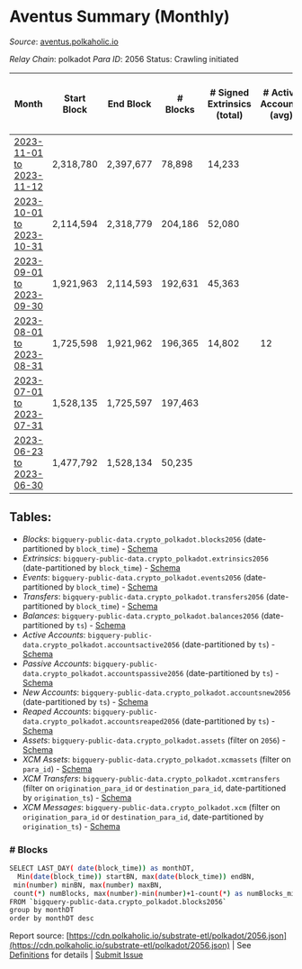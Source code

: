 # Aventus Summary (Monthly)

_Source_: [aventus.polkaholic.io](https://aventus.polkaholic.io)

*Relay Chain*: polkadot
*Para ID*: 2056
Status: Crawling initiated


| Month | Start Block | End Block | # Blocks | # Signed Extrinsics (total) | # Active Accounts (avg) | # Addresses with Balances (max) | Issues |
| ----- | ----------- | --------- | -------- | --------------------------- | ----------------------- | ------------------------------- | ------ |
| [2023-11-01 to 2023-11-12](/polkadot/2056-aventus/2023-11-30.md) | 2,318,780 | 2,397,677 | 78,898 | 14,233 |  |  | -   |   
| [2023-10-01 to 2023-10-31](/polkadot/2056-aventus/2023-10-31.md) | 2,114,594 | 2,318,779 | 204,186 | 52,080 |  |  | -   |   
| [2023-09-01 to 2023-09-30](/polkadot/2056-aventus/2023-09-30.md) | 1,921,963 | 2,114,593 | 192,631 | 45,363 |  |  | -   |   
| [2023-08-01 to 2023-08-31](/polkadot/2056-aventus/2023-08-31.md) | 1,725,598 | 1,921,962 | 196,365 | 14,802 | 12 |  | -   |   
| [2023-07-01 to 2023-07-31](/polkadot/2056-aventus/2023-07-31.md) | 1,528,135 | 1,725,597 | 197,463 |  |  |  | -   |   
| [2023-06-23 to 2023-06-30](/polkadot/2056-aventus/2023-06-30.md) | 1,477,792 | 1,528,134 | 50,235 |  |  |  | - 108 (0.21%) |   

## Tables:

* _Blocks_: `bigquery-public-data.crypto_polkadot.blocks2056` (date-partitioned by `block_time`) - [Schema](/schema/balances.json)
* _Extrinsics_: `bigquery-public-data.crypto_polkadot.extrinsics2056` (date-partitioned by `block_time`) - [Schema](/schema/extrinsics.json)
* _Events_: `bigquery-public-data.crypto_polkadot.events2056` (date-partitioned by `block_time`) - [Schema](/schema/events.json)
* _Transfers_: `bigquery-public-data.crypto_polkadot.transfers2056` (date-partitioned by `block_time`) - [Schema](/schema/transfers.json)
* _Balances_: `bigquery-public-data.crypto_polkadot.balances2056` (date-partitioned by `ts`) - [Schema](/schema/balances.json)
* _Active Accounts_: `bigquery-public-data.crypto_polkadot.accountsactive2056` (date-partitioned by `ts`) - [Schema](/schema/accountsactive.json)
* _Passive Accounts_: `bigquery-public-data.crypto_polkadot.accountspassive2056` (date-partitioned by `ts`) - [Schema](/schema/accountspassive.json)
* _New Accounts_: `bigquery-public-data.crypto_polkadot.accountsnew2056` (date-partitioned by `ts`) - [Schema](/schema/accountsnew.json)
* _Reaped Accounts_: `bigquery-public-data.crypto_polkadot.accountsreaped2056` (date-partitioned by `ts`) - [Schema](/schema/accountsreaped.json)
* _Assets_: `bigquery-public-data.crypto_polkadot.assets` (filter on `2056`) - [Schema](/schema/assets.json)
* _XCM Assets_: `bigquery-public-data.crypto_polkadot.xcmassets` (filter on `para_id`) - [Schema](/schema/xcmassets.json)
* _XCM Transfers_: `bigquery-public-data.crypto_polkadot.xcmtransfers` (filter on `origination_para_id` or `destination_para_id`, date-partitioned by `origination_ts`) - [Schema](/schema/xcmtransfers.json)
* _XCM Messages_: `bigquery-public-data.crypto_polkadot.xcm` (filter on `origination_para_id` or `destination_para_id`, date-partitioned by `origination_ts`) - [Schema](/schema/xcm.json)

### # Blocks
```bash
SELECT LAST_DAY( date(block_time)) as monthDT,
  Min(date(block_time)) startBN, max(date(block_time)) endBN, 
 min(number) minBN, max(number) maxBN, 
 count(*) numBlocks, max(number)-min(number)+1-count(*) as numBlocks_missing 
FROM `bigquery-public-data.crypto_polkadot.blocks2056` 
group by monthDT 
order by monthDT desc
```


Report source: [https://cdn.polkaholic.io/substrate-etl/polkadot/2056.json](https://cdn.polkaholic.io/substrate-etl/polkadot/2056.json) | See [Definitions](/DEFINITIONS.md) for details | [Submit Issue](https://github.com/colorfulnotion/substrate-etl/issues)
